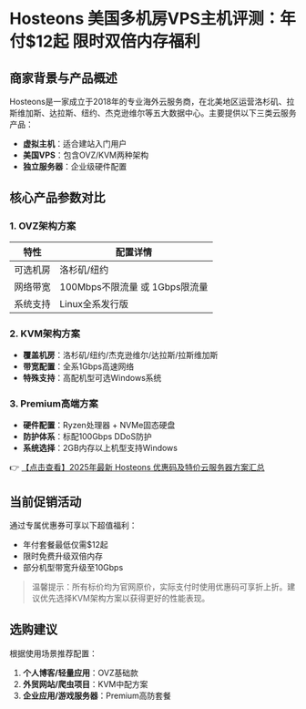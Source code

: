 # Hosteons 美国多机房VPS主机评测：年付$12起 限时双倍内存福利

## 商家背景与产品概述
Hosteons是一家成立于2018年的专业海外云服务商，在北美地区运营洛杉矶、拉斯维加斯、达拉斯、纽约、杰克逊维尔等五大数据中心。主要提供以下三类云服务产品：

- **虚拟主机**：适合建站入门用户
- **美国VPS**：包含OVZ/KVM两种架构
- **独立服务器**：企业级硬件配置

## 核心产品参数对比
### 1. OVZ架构方案
| 特性 | 配置详情 |
|------|----------|
| 可选机房 | 洛杉矶/纽约 |
| 网络带宽 | 100Mbps不限流量 或 1Gbps限流量 |
| 系统支持 | Linux全系发行版 |

### 2. KVM架构方案
- **覆盖机房**：洛杉矶/纽约/杰克逊维尔/达拉斯/拉斯维加斯
- **带宽配置**：全系1Gbps高速网络
- **特殊支持**：高配机型可选Windows系统

### 3. Premium高端方案
- **硬件配置**：Ryzen处理器 + NVMe固态硬盘
- **防护体系**：标配100Gbps DDoS防护
- **系统选择**：2GB内存以上机型支持Windows

👉 [【点击查看】2025年最新 Hosteons 优惠码及特价云服务器方案汇总](https://bit.ly/hosteons)

## 当前促销活动
通过专属优惠券可享以下超值福利：
- 年付套餐最低仅需$12起
- 限时免费升级双倍内存
- 部分机型带宽升级至10Gbps

> 温馨提示：所有标价均为官网原价，实际支付时使用优惠码可享折上折。建议优先选择KVM架构方案以获得更好的性能表现。

## 选购建议
根据使用场景推荐配置：
1. **个人博客/轻量应用**：OVZ基础款
2. **外贸网站/爬虫项目**：KVM中配方案
3. **企业应用/游戏服务器**：Premium高防套餐